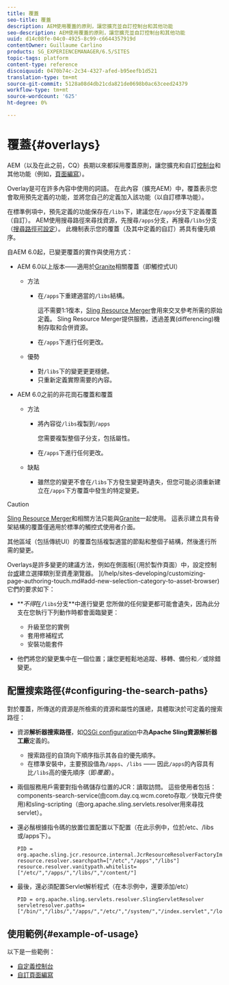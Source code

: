 ```yaml
---
title: 覆蓋
seo-title: 覆蓋
description: AEM使用覆蓋的原則，讓您擴充並自訂控制台和其他功能
seo-description: AEM使用覆蓋的原則，讓您擴充並自訂控制台和其他功能
uuid: d14c08fe-04c0-4925-8c99-c6644357919d
contentOwner: Guillaume Carlino
products: SG_EXPERIENCEMANAGER/6.5/SITES
topic-tags: platform
content-type: reference
discoiquuid: 0470b74c-2c34-4327-afed-b95eefb1d521
translation-type: tm+mt
source-git-commit: 5128a08d4db21cda821de0698b0ac63ceed24379
workflow-type: tm+mt
source-wordcount: '625'
ht-degree: 0%

---
```



# 覆蓋{#overlays}

AEM（以及在此之前，CQ）長期以來都採用覆蓋原則，讓您擴充和自訂[控制台](/help/sites-developing/customizing-consoles-touch.md)和其他功能（例如，[頁面編寫](/help/sites-developing/customizing-page-authoring-touch.md)）。

Overlay是可在許多內容中使用的詞語。 在此內容（擴充AEM）中，覆蓋表示您會取用預先定義的功能，並將您自己的定義加入該功能（以自訂標準功能）。

在標準例項中，預先定義的功能保存在`/libs`下，建議您在`/apps`分支下定義覆蓋（自訂）。 AEM使用搜尋路徑來尋找資源，先搜尋`/apps`分支，再搜尋`/libs`分支（[搜尋路徑可設定](#configuring-the-search-paths)）。 此機制表示您的覆蓋（及其中定義的自訂）將具有優先順序。

自AEM 6.0起，已變更覆蓋的實作與使用方式：

* AEM 6.0以上版本——適用於[Granite](https://helpx.adobe.com/experience-manager/6-5/sites/developing/using/reference-materials/granite-ui/api/index.html)相關覆蓋（即觸控式UI）

   * 方法

      * 在`/apps`下重建適當的`/libs`結構。

         這不需要1:1復本，[Sling Resource Merger](/help/sites-developing/sling-resource-merger.md)會用來交叉參考所需的原始定義。 Sling Resource Merger提供服務，透過差異(differencing)機制存取和合併資源。

      * 在`/apps`下進行任何更改。
   * 優勢

      * 對`/libs`下的變更更更穩健。
      * 只重新定義實際需要的內容。


* AEM 6.0之前的非花崗石覆蓋和覆蓋

   * 方法

      * 將內容從`/libs`複製到`/apps`

         您需要複製整個子分支，包括屬性。

      * 在`/apps`下進行任何更改。
   * 缺點

      * 雖然您的變更不會在`/libs`下方發生變更時遺失，但您可能必須重新建立在`/apps`下方覆蓋中發生的特定變更。


>[!CAUTION]
>
>[Sling Resource Merger](/help/sites-developing/sling-resource-merger.md)和相關方法只能與[Granite](https://helpx.adobe.com/experience-manager/6-5/sites/developing/using/reference-materials/granite-ui/api/index.html)一起使用。 這表示建立具有骨架結構的覆蓋僅適用於標準的觸控式使用者介面。
>
>其他區域（包括傳統UI）的覆蓋包括複製適當的節點和整個子結構，然後進行所需的變更。

Overlays是許多變更的建議方法，例如在側面板[（用於製作頁面）中，設定控制台[或](/help/sites-developing/customizing-consoles-touch.md#create-a-custom-console)建立選擇類別至資產瀏覽器。 ](/help/sites-developing/customizing-page-authoring-touch.md#add-new-selection-category-to-asset-browser)它們的要求如下：

* ***不得*&#x200B;在`/libs`分支&#x200B;**中進行變更
您所做的任何變更都可能會遺失，因為此分支在您執行下列動作時都會面臨變更：

   * 升級至您的實例
   * 套用修補程式
   * 安裝功能套件

* 他們將您的變更集中在一個位置；讓您更輕鬆地追蹤、移轉、備份和／或除錯變更。

## 配置搜索路徑{#configuring-the-search-paths}

對於覆蓋，所傳送的資源是所檢索的資源和屬性的匯總，具體取決於可定義的搜索路徑：

* 資源&#x200B;**解析器搜索路徑**，如[OSGi configuration](/help/sites-deploying/configuring-osgi.md)中為&#x200B;**Apache Sling資源解析器工廠**&#x200B;定義的。

   * 搜索路徑的自頂向下順序指示其各自的優先順序。
   * 在標準安裝中，主要預設值為`/apps`、`/libs` —— 因此`/apps`的內容具有比`/libs`高的優先順序（即&#x200B;*覆蓋*）。

* 兩個服務用戶需要對指令碼儲存位置的JCR：讀取訪問。 這些使用者包括：components-search-service(由com.day.cq.wcm.coreto存取／快取元件使用)和sling-scripting（由org.apache.sling.servlets.resolver用來尋找servlet）。
* 還必鬚根據指令碼的放置位置配置以下配置（在此示例中，位於/etc、/libs或/apps下）。

   ```
   PID = org.apache.sling.jcr.resource.internal.JcrResourceResolverFactoryImpl
   resource.resolver.searchpath=["/etc","/apps","/libs"]
   resource.resolver.vanitypath.whitelist=["/etc/","/apps/","/libs/","/content/"]
   ```

* 最後，還必須配置Servlet解析程式（在本示例中，還要添加/etc）

   ```
   PID = org.apache.sling.servlets.resolver.SlingServletResolver
   servletresolver.paths=["/bin/","/libs/","/apps/","/etc/","/system/","/index.servlet","/login.servlet","/services/"]
   ```

## 使用範例{#example-of-usage}

以下是一些範例：

* [自定義控制台](/help/sites-developing/customizing-consoles-touch.md)
* [自訂頁面編寫](/help/sites-developing/customizing-page-authoring-touch.md)

